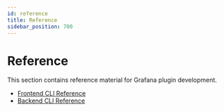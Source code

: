 ```yaml
---
id: reference
title: Reference
sidebar_position: 700
---
```


# Reference

This section contains reference material for Grafana plugin development.

- [Frontend CLI Reference](./frontend-cli)
- [Backend CLI Reference](./backend-cli)